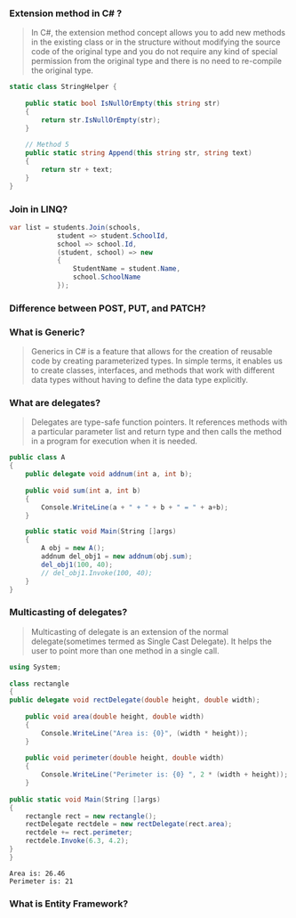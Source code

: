 ### Extension method in C# ?

> In C#, the extension method concept allows you to add new methods in the existing class or in the structure without modifying the source code of the original type and you do not require any kind of special permission from the original type and there is no need to re-compile the original type.

```C#
static class StringHelper {
  
    public static bool IsNullOrEmpty(this string str)
    {
        return str.IsNullOrEmpty(str);
    }
  
    // Method 5
    public static string Append(this string str, string text)
    {
        return str + text;
    }
}
```

### Join in LINQ?

```C#
var list = students.Join(schools, 
            student => student.SchoolId, 
            school => school.Id, 
            (student, school) => new
            {
                StudentName = student.Name,
                school.SchoolName
            });
```

### Difference between POST, PUT, and PATCH?

### What is Generic?
> Generics in C# is a feature that allows for the creation of reusable code by creating parameterized types. In simple terms, it enables us to create classes, interfaces, and methods that work with different data types without having to define the data type explicitly.

### What are delegates?
> Delegates are type-safe function pointers. It references methods with a particular parameter list and return type and then calls the method in a program for execution when it is needed.

```C#
public class A
{
    public delegate void addnum(int a, int b);
            
    public void sum(int a, int b)
    {
        Console.WriteLine(a + " + " + b + " = " + a+b);
    }

    public static void Main(String []args)
    {
        A obj = new A();
        addnum del_obj1 = new addnum(obj.sum);
        del_obj1(100, 40);
        // del_obj1.Invoke(100, 40);
    }
}
``` 

### Multicasting of delegates?
> Multicasting of delegate is an extension of the normal delegate(sometimes termed as Single Cast Delegate). It helps the user to point more than one method in a single call.

```C#
using System;
 
class rectangle
{
public delegate void rectDelegate(double height, double width);
 
    public void area(double height, double width)
    {
        Console.WriteLine("Area is: {0}", (width * height));
    }
  
    public void perimeter(double height, double width)
    {
        Console.WriteLine("Perimeter is: {0} ", 2 * (width + height));
    }
  
public static void Main(String []args)
{
    rectangle rect = new rectangle();
    rectDelegate rectdele = new rectDelegate(rect.area);
    rectdele += rect.perimeter;
    rectdele.Invoke(6.3, 4.2);
}
}
```
```
Area is: 26.46
Perimeter is: 21 
```

### What is Entity Framework?

```

```
